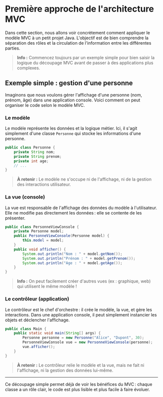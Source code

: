 # Première approche de l'architecture MVC

Dans cette section, nous allons voir concrètement comment appliquer le modèle MVC à un petit projet Java. L'objectif est de bien comprendre la séparation des rôles et la circulation de l'information entre les différentes parties.

> **Info :**
> Commencez toujours par un exemple simple pour bien saisir la logique du découpage MVC avant de passer à des applications plus complexes.

## Exemple simple : gestion d'une personne

Imaginons que nous voulons gérer l'affichage d'une personne (nom, prénom, âge) dans une application console. Voici comment on peut organiser le code selon le modèle MVC.

### Le modèle

Le modèle représente les données et la logique métier. Ici, il s'agit simplement d'une classe `Personne` qui stocke les informations d'une personne.

```java
public class Personne {
    private String nom;
    private String prenom;
    private int age;
    // ...
}
```

> **À retenir :**
> Le modèle ne s'occupe ni de l'affichage, ni de la gestion des interactions utilisateur.

### La vue (console)

La vue est responsable de l'affichage des données du modèle à l'utilisateur. Elle ne modifie pas directement les données : elle se contente de les présenter.

```java
public class PersonneViewConsole {
    private Personne model;
    public PersonneViewConsole(Personne model) {
        this.model = model;
    }
    public void afficher() {
        System.out.println("Nom : " + model.getNom());
        System.out.println("Prénom : " + model.getPrenom());
        System.out.println("Age : " + model.getAge());
    }
}
```


> **Info :**
> On peut facilement créer d'autres vues (ex : graphique, web) qui utilisent le même modèle !

### Le contrôleur (application)

Le contrôleur est le chef d'orchestre : il crée le modèle, la vue, et gère les interactions. Dans une application console, il peut simplement instancier les objets et déclencher l'affichage.

```java
public class Main {
    public static void main(String[] args) {
        Personne personne = new Personne("Alice", "Dupont", 30);
        PersonneViewConsole vue = new PersonneViewConsole(personne);
        vue.afficher();
    }
}
```

> **À retenir :**
> Le contrôleur relie le modèle et la vue, mais ne fait ni l'affichage, ni la gestion des données lui-même.

---

Ce découpage simple permet déjà de voir les bénéfices du MVC : chaque classe a un rôle clair, le code est plus lisible et plus facile à faire évoluer.
